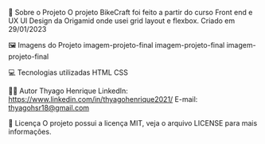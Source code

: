 📄 Sobre o Projeto
O projeto BikeCraft foi feito a partir do curso Front end e UX UI Design da Origamid onde usei grid layout e flexbox.
Criado em 29/01/2023

🖼️ Imagens do Projeto
imagem-projeto-final imagem-projeto-final imagem-projeto-final

💻 Tecnologias utilizadas
HTML
CSS

👩‍💻 Autor
Thyago Henrique
LinkedIn: https://www.linkedin.com/in/thyagohenrique2021/
E-mail: thyagohsr18@gmail.com

📝 Licença
O projeto possui a licença MIT, veja o arquivo LICENSE para mais informações.
